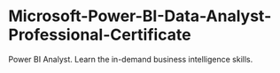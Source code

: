 # Microsoft-Power-BI-Data-Analyst-Professional-Certificate
Power BI Analyst. Learn the in-demand business intelligence skills.
